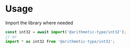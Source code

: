 # Usage

Import the library where needed
```js
const int32 = await import('@arithmetic-type/int32');
// or
import * as int32 from '@arithmetic-type/int32';
```

